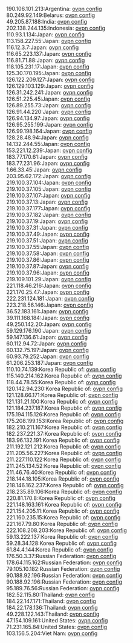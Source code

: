 190.106.101.213:Argentina: [ovpn config](vpn/190_106_101_213.ovpn)  
80.249.92.149:Belarus: [ovpn config](vpn/80_249_92_149.ovpn)  
49.205.87.188:India: [ovpn config](vpn/49_205_87_188.ovpn)  
202.138.244.135:Indonesia: [ovpn config](vpn/202_138_244_135.ovpn)  
110.93.1.134:Japan: [ovpn config](vpn/110_93_1_134.ovpn)  
113.158.227.55:Japan: [ovpn config](vpn/113_158_227_55.ovpn)  
116.12.3.7:Japan: [ovpn config](vpn/116_12_3_7.ovpn)  
116.65.223.137:Japan: [ovpn config](vpn/116_65_223_137.ovpn)  
116.81.71.88:Japan: [ovpn config](vpn/116_81_71_88.ovpn)  
118.105.231.17:Japan: [ovpn config](vpn/118_105_231_17.ovpn)  
125.30.170.195:Japan: [ovpn config](vpn/125_30_170_195.ovpn)  
126.122.209.127:Japan: [ovpn config](vpn/126_122_209_127.ovpn)  
126.129.103.129:Japan: [ovpn config](vpn/126_129_103_129.ovpn)  
126.31.242.241:Japan: [ovpn config](vpn/126_31_242_241.ovpn)  
126.51.225.45:Japan: [ovpn config](vpn/126_51_225_45.ovpn)  
126.89.255.73:Japan: [ovpn config](vpn/126_89_255_73.ovpn)  
126.91.44.220:Japan: [ovpn config](vpn/126_91_44_220.ovpn)  
126.94.134.97:Japan: [ovpn config](vpn/126_94_134_97.ovpn)  
126.95.255.199:Japan: [ovpn config](vpn/126_95_255_199.ovpn)  
126.99.198.164:Japan: [ovpn config](vpn/126_99_198_164.ovpn)  
128.28.48.94:Japan: [ovpn config](vpn/128_28_48_94.ovpn)  
14.132.244.55:Japan: [ovpn config](vpn/14_132_244_55.ovpn)  
153.221.12.239:Japan: [ovpn config](vpn/153_221_12_239.ovpn)  
183.77.170.61:Japan: [ovpn config](vpn/183_77_170_61.ovpn)  
183.77.231.96:Japan: [ovpn config](vpn/183_77_231_96.ovpn)  
1.66.33.45:Japan: [ovpn config](vpn/1_66_33_45.ovpn)  
203.95.62.172:Japan: [ovpn config](vpn/203_95_62_172.ovpn)  
219.100.37.104:Japan: [ovpn config](vpn/219_100_37_104.ovpn)  
219.100.37.105:Japan: [ovpn config](vpn/219_100_37_105.ovpn)  
219.100.37.107:Japan: [ovpn config](vpn/219_100_37_107.ovpn)  
219.100.37.13:Japan: [ovpn config](vpn/219_100_37_13.ovpn)  
219.100.37.177:Japan: [ovpn config](vpn/219_100_37_177.ovpn)  
219.100.37.182:Japan: [ovpn config](vpn/219_100_37_182.ovpn)  
219.100.37.19:Japan: [ovpn config](vpn/219_100_37_19.ovpn)  
219.100.37.31:Japan: [ovpn config](vpn/219_100_37_31.ovpn)  
219.100.37.49:Japan: [ovpn config](vpn/219_100_37_49.ovpn)  
219.100.37.51:Japan: [ovpn config](vpn/219_100_37_51.ovpn)  
219.100.37.55:Japan: [ovpn config](vpn/219_100_37_55.ovpn)  
219.100.37.58:Japan: [ovpn config](vpn/219_100_37_58.ovpn)  
219.100.37.86:Japan: [ovpn config](vpn/219_100_37_86.ovpn)  
219.100.37.87:Japan: [ovpn config](vpn/219_100_37_87.ovpn)  
219.100.37.96:Japan: [ovpn config](vpn/219_100_37_96.ovpn)  
219.109.101.29:Japan: [ovpn config](vpn/219_109_101_29.ovpn)  
221.118.46.216:Japan: [ovpn config](vpn/221_118_46_216.ovpn)  
221.170.25.47:Japan: [ovpn config](vpn/221_170_25_47.ovpn)  
222.231.124.181:Japan: [ovpn config](vpn/222_231_124_181.ovpn)  
223.218.56.146:Japan: [ovpn config](vpn/223_218_56_146.ovpn)  
36.52.183.161:Japan: [ovpn config](vpn/36_52_183_161.ovpn)  
39.111.168.184:Japan: [ovpn config](vpn/39_111_168_184.ovpn)  
49.250.142.20:Japan: [ovpn config](vpn/49_250_142_20.ovpn)  
59.129.176.190:Japan: [ovpn config](vpn/59_129_176_190.ovpn)  
59.147.136.61:Japan: [ovpn config](vpn/59_147_136_61.ovpn)  
60.112.94.72:Japan: [ovpn config](vpn/60_112_94_72.ovpn)  
60.132.75.197:Japan: [ovpn config](vpn/60_132_75_197.ovpn)  
60.93.79.252:Japan: [ovpn config](vpn/60_93_79_252.ovpn)  
61.206.253.187:Japan: [ovpn config](vpn/61_206_253_187.ovpn)  
110.10.74.139:Korea Republic of: [ovpn config](vpn/110_10_74_139.ovpn)  
115.140.214.162:Korea Republic of: [ovpn config](vpn/115_140_214_162.ovpn)  
118.44.78.55:Korea Republic of: [ovpn config](vpn/118_44_78_55.ovpn)  
120.142.94.230:Korea Republic of: [ovpn config](vpn/120_142_94_230.ovpn)  
121.128.66.171:Korea Republic of: [ovpn config](vpn/121_128_66_171.ovpn)  
121.131.21.100:Korea Republic of: [ovpn config](vpn/121_131_21_100.ovpn)  
121.184.237.187:Korea Republic of: [ovpn config](vpn/121_184_237_187.ovpn)  
175.194.115.126:Korea Republic of: [ovpn config](vpn/175_194_115_126.ovpn)  
175.208.199.153:Korea Republic of: [ovpn config](vpn/175_208_199_153.ovpn)  
182.210.211.167:Korea Republic of: [ovpn config](vpn/182_210_211_167.ovpn)  
182.237.221.37:Korea Republic of: [ovpn config](vpn/182_237_221_37.ovpn)  
183.96.132.191:Korea Republic of: [ovpn config](vpn/183_96_132_191.ovpn)  
211.192.121.212:Korea Republic of: [ovpn config](vpn/211_192_121_212.ovpn)  
211.205.56.227:Korea Republic of: [ovpn config](vpn/211_205_56_227.ovpn)  
211.227.110.122:Korea Republic of: [ovpn config](vpn/211_227_110_122.ovpn)  
211.245.134.52:Korea Republic of: [ovpn config](vpn/211_245_134_52.ovpn)  
211.46.76.40:Korea Republic of: [ovpn config](vpn/211_46_76_40.ovpn)  
218.144.18.105:Korea Republic of: [ovpn config](vpn/218_144_18_105.ovpn)  
218.146.162.237:Korea Republic of: [ovpn config](vpn/218_146_162_237.ovpn)  
218.235.89.106:Korea Republic of: [ovpn config](vpn/218_235_89_106.ovpn)  
220.81.170.8:Korea Republic of: [ovpn config](vpn/220_81_170_8.ovpn)  
221.148.163.161:Korea Republic of: [ovpn config](vpn/221_148_163_161.ovpn)  
221.154.205.11:Korea Republic of: [ovpn config](vpn/221_154_205_11.ovpn)  
221.160.235.15:Korea Republic of: [ovpn config](vpn/221_160_235_15.ovpn)  
221.167.79.80:Korea Republic of: [ovpn config](vpn/221_167_79_80.ovpn)  
222.108.208.203:Korea Republic of: [ovpn config](vpn/222_108_208_203.ovpn)  
59.13.222.137:Korea Republic of: [ovpn config](vpn/59_13_222_137.ovpn)  
59.28.34.128:Korea Republic of: [ovpn config](vpn/59_28_34_128.ovpn)  
61.84.4.144:Korea Republic of: [ovpn config](vpn/61_84_4_144.ovpn)  
176.50.3.37:Russian Federation: [ovpn config](vpn/176_50_3_37.ovpn)  
178.64.115.162:Russian Federation: [ovpn config](vpn/178_64_115_162.ovpn)  
79.105.10.182:Russian Federation: [ovpn config](vpn/79_105_10_182.ovpn)  
90.188.92.196:Russian Federation: [ovpn config](vpn/90_188_92_196.ovpn)  
90.188.92.196:Russian Federation: [ovpn config](vpn/90_188_92_196.ovpn)  
95.189.76.56:Russian Federation: [ovpn config](vpn/95_189_76_56.ovpn)  
182.52.115.80:Thailand: [ovpn config](vpn/182_52_115_80.ovpn)  
184.22.147.171:Thailand: [ovpn config](vpn/184_22_147_171.ovpn)  
184.22.178.136:Thailand: [ovpn config](vpn/184_22_178_136.ovpn)  
49.228.122.143:Thailand: [ovpn config](vpn/49_228_122_143.ovpn)  
47.154.109.161:United States: [ovpn config](vpn/47_154_109_161.ovpn)  
71.231.165.84:United States: [ovpn config](vpn/71_231_165_84.ovpn)  
103.156.5.204:Viet Nam: [ovpn config](vpn/103_156_5_204.ovpn)  
